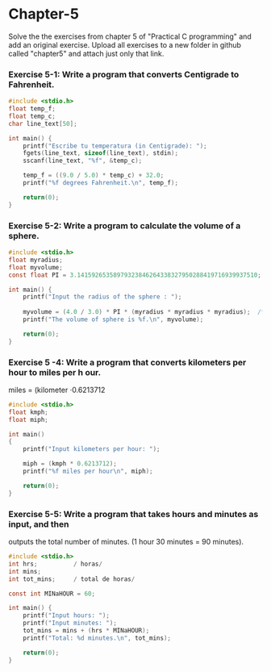 # Chapter-5
Solve the the exercises from chapter 5 of "Practical C programming" and add an original exercise.  Upload all exercises to a new folder in github called "chapter5" and attach just only that link.

### Exercise 5-1: Write a program that converts Centigrade to Fahrenheit.

```c
#include <stdio.h>
float temp_f;     
float temp_c;    
char line_text[50];       

int main() {
	printf("Escribe tu temperatura (in Centigrade): ");
	fgets(line_text, sizeof(line_text), stdin);
	sscanf(line_text, "%f", &temp_c);

	temp_f = ((9.0 / 5.0) * temp_c) + 32.0;
	printf("%f degrees Fahrenheit.\n", temp_f);

	return(0);
}

```
### Exercise 5-2: Write a program to calculate the volume of a sphere.

```c
#include <stdio.h>
float myradius;   
float myvolume;              
const float PI = 3.14159265358979323846264338327950288419716939937510;

int main() {
	printf("Input the radius of the sphere : ");
	
	myvolume = (4.0 / 3.0) * PI * (myradius * myradius * myradius);  /* volumn=(4/3) * pi * r^3*/
	printf("The volume of sphere is %f.\n", myvolume);

	return(0);
}

```
### Exercise 5 -4: Write a program that converts kilometers per hour to miles per h our.
miles = (kilometer ·0.6213712

```c
#include <stdio.h>
float kmph;              
float miph;              

int main()
{
	printf("Input kilometers per hour: ");

	miph = (kmph * 0.6213712);
	printf("%f miles per hour\n", miph);

	return(0);
}
```

### Exercise 5-5: Write a program that takes hours and minutes as input, and then
outputs the total number of minutes. (1 hour 30 minutes = 90 minutes).

```c
#include <stdio.h>
int hrs;          / horas/
int mins;         
int tot_mins;     / total de horas/

const int MINaHOUR = 60;     

int main() {
	printf("Input hours: ");
	printf("Input minutes: ");
	tot_mins = mins + (hrs * MINaHOUR);
	printf("Total: %d minutes.\n", tot_mins);

	return(0);
}
```
